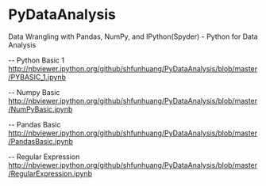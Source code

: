 # PyDataAnalysis

Data Wrangling with Pandas, NumPy, and IPython(Spyder) - Python for Data Analysis

-- Python Basic 1    
http://nbviewer.ipython.org/github/shfunhuang/PyDataAnalysis/blob/master/PYBASIC_1.ipynb

-- Numpy Basic   
http://nbviewer.ipython.org/github/shfunhuang/PyDataAnalysis/blob/master/NumPyBasic.ipynb

-- Pandas Basic   
http://nbviewer.ipython.org/github/shfunhuang/PyDataAnalysis/blob/master/PandasBasic.ipynb

-- Regular Expression
http://nbviewer.ipython.org/github/shfunhuang/PyDataAnalysis/blob/master/RegularExpression.ipynb
